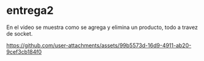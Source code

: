 # entrega2
En el video se muestra como se agrega y elimina un producto, todo a travez de socket. 

https://github.com/user-attachments/assets/99b5573d-16d9-4911-ab20-9cef3cb184f0

